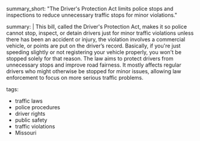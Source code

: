 summary_short: "The Driver's Protection Act limits police stops and inspections to reduce unnecessary traffic stops for minor violations."

summary: |
  This bill, called the Driver's Protection Act, makes it so police cannot stop, inspect, or detain drivers just for minor traffic violations unless there has been an accident or injury, the violation involves a commercial vehicle, or points are put on the driver’s record. Basically, if you're just speeding slightly or not registering your vehicle properly, you won't be stopped solely for that reason. The law aims to protect drivers from unnecessary stops and improve road fairness. It mostly affects regular drivers who might otherwise be stopped for minor issues, allowing law enforcement to focus on more serious traffic problems.

tags:
  - traffic laws
  - police procedures
  - driver rights
  - public safety
  - traffic violations
  - Missouri
